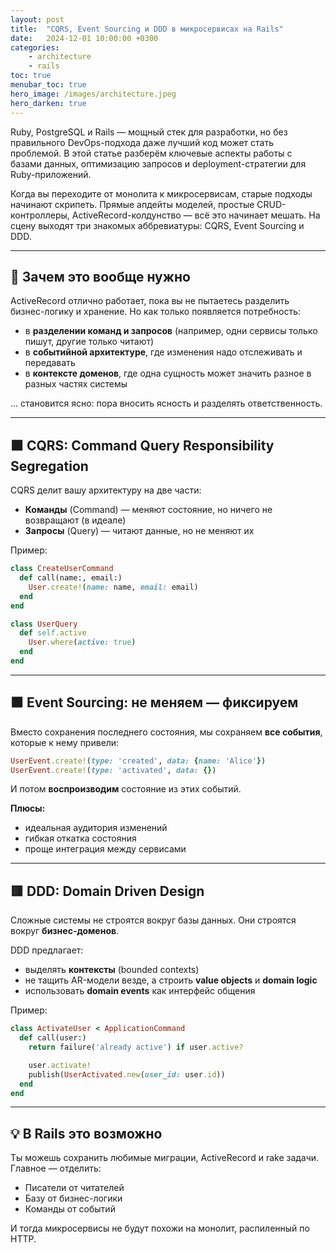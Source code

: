 ```yaml
---
layout: post
title:  "CQRS, Event Sourcing и DDD в микросервисах на Rails"
date:   2024-12-01 10:00:00 +0300
categories:
    - architecture
    - rails
toc: true
menubar_toc: true
hero_image: /images/architecture.jpeg
hero_darken: true
---
```

Ruby, PostgreSQL и Rails — мощный стек для разработки, но без правильного DevOps-подхода даже лучший код может стать проблемой. В этой статье разберём ключевые аспекты работы с базами данных, оптимизацию запросов и deployment-стратегии для Ruby-приложений.

Когда вы переходите от монолита к микросервисам, старые подходы начинают скрипеть. Прямые апдейты моделей, простые CRUD-контроллеры, ActiveRecord-колдунство — всё это начинает мешать. На сцену выходят три знакомых аббревиатуры: CQRS, Event Sourcing и DDD.

---

## 🧠 Зачем это вообще нужно

ActiveRecord отлично работает, пока вы не пытаетесь разделить бизнес-логику и хранение. Но как только появляется потребность:

* в **разделении команд и запросов** (например, одни сервисы только пишут, другие только читают)
* в **событийной архитектуре**, где изменения надо отслеживать и передавать
* в **контексте доменов**, где одна сущность может значить разное в разных частях системы

... становится ясно: пора вносить ясность и разделять ответственность.

---

## 🟪 CQRS: Command Query Responsibility Segregation

CQRS делит вашу архитектуру на две части:

* **Команды** (Command) — меняют состояние, но ничего не возвращают (в идеале)
* **Запросы** (Query) — читают данные, но не меняют их

Пример:

```ruby
class CreateUserCommand
  def call(name:, email:)
    User.create!(name: name, email: email)
  end
end

class UserQuery
  def self.active
    User.where(active: true)
  end
end
```

---

## 🟧 Event Sourcing: не меняем — фиксируем

Вместо сохранения последнего состояния, мы сохраняем **все события**, которые к нему привели:

```ruby
UserEvent.create!(type: 'created', data: {name: 'Alice'})
UserEvent.create!(type: 'activated', data: {})
```

И потом **воспроизводим** состояние из этих событий.

**Плюсы:**

* идеальная аудитория изменений
* гибкая откатка состояния
* проще интеграция между сервисами

---

## 🟥 DDD: Domain Driven Design

Сложные системы не строятся вокруг базы данных. Они строятся вокруг **бизнес-доменов**.

DDD предлагает:

* выделять **контексты** (bounded contexts)
* не тащить AR-модели везде, а строить **value objects** и **domain logic**
* использовать **domain events** как интерфейс общения

Пример:

```ruby
class ActivateUser < ApplicationCommand
  def call(user:)
    return failure('already active') if user.active?

    user.activate!
    publish(UserActivated.new(user_id: user.id))
  end
end
```

---

## 💡 В Rails это возможно

Ты можешь сохранить любимые миграции, ActiveRecord и rake задачи. Главное — отделить:

* Писатели от читателей
* Базу от бизнес-логики
* Команды от событий

И тогда микросервисы не будут похожи на монолит, распиленный по HTTP.
